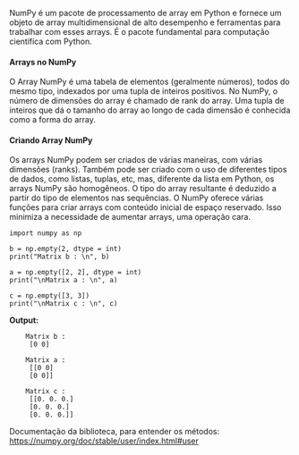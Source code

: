 NumPy é um pacote de processamento de array em Python e fornece um objeto de array multidimensional de alto desempenho e ferramentas para trabalhar com esses arrays. É o pacote fundamental para computação científica com Python.

#### Arrays no NumPy 
O Array NumPy é uma tabela de elementos (geralmente números), todos do mesmo tipo, indexados por uma tupla de inteiros positivos. No NumPy, o número de dimensões do array é chamado de rank do array. Uma tupla de inteiros que dá o tamanho do array ao longo de cada dimensão é conhecida como a forma do array.

#### Criando Array NumPy 
Os arrays NumPy podem ser criados de várias maneiras, com várias dimensões (ranks). Também pode ser criado com o uso de diferentes tipos de dados, como listas, tuplas, etc, mas, diferente da lista em Python, os arrays NumPy são homogêneos. O tipo do array resultante é deduzido a partir do tipo de elementos nas sequências. O NumPy oferece várias funções para criar arrays com conteúdo inicial de espaço reservado. Isso minimiza a necessidade de aumentar arrays, uma operação cara.

~~~~ Python3
import numpy as np
 
b = np.empty(2, dtype = int)
print("Matrix b : \n", b)
 
a = np.empty([2, 2], dtype = int)
print("\nMatrix a : \n", a)
 
c = np.empty([3, 3])
print("\nMatrix c : \n", c)
~~~~

****Output:****

~~~~
	Matrix b : 
	 [0 0]
	
	Matrix a : 
	 [[0 0]
	 [0 0]]
	
	Matrix c : 
	 [[0. 0. 0.]
	 [0. 0. 0.]
	 [0. 0. 0.]]
~~~~

Documentação da biblioteca, para entender os métodos:
https://numpy.org/doc/stable/user/index.html#user
